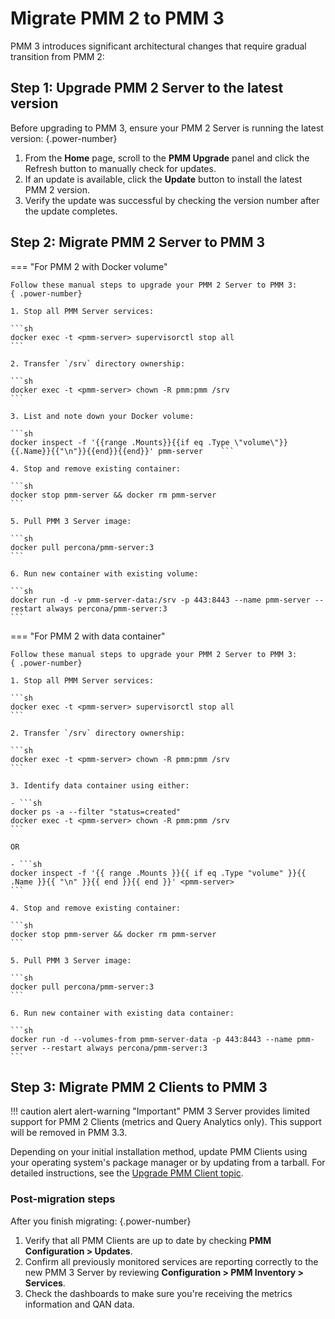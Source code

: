# Migrate PMM 2 to PMM 3

PMM 3 introduces significant architectural changes that require gradual transition from PMM 2:

## Step 1: Upgrade PMM 2 Server to the latest version

Before upgrading to PMM 3, ensure your PMM 2 Server is running the latest version:
{.power-number}

1. From the **Home** page, scroll to the **PMM Upgrade** panel and click the Refresh button to manually check for updates.
2. If an update is available, click the **Update** button to install the latest PMM 2 version.
3. Verify the update was successful by checking the version number after the update completes.

## Step 2: Migrate PMM 2 Server to PMM 3

=== "For PMM 2 with Docker volume"

    Follow these manual steps to upgrade your PMM 2 Server to PMM 3:
    { .power-number}

    1. Stop all PMM Server services:

    ```sh
    docker exec -t <pmm-server> supervisorctl stop all
    ```

    2. Transfer `/srv` directory ownership:

    ```sh
    docker exec -t <pmm-server> chown -R pmm:pmm /srv
    ```

    3. List and note down your Docker volume:
   
    ```sh
    docker inspect -f '{{range .Mounts}}{{if eq .Type \"volume\"}}{{.Name}}{{"\n"}}{{end}}{{end}}' pmm-server    ```

    4. Stop and remove existing container:

    ```sh
    docker stop pmm-server && docker rm pmm-server
    ```

    5. Pull PMM 3 Server image:

    ```sh
    docker pull percona/pmm-server:3
    ```

    6. Run new container with existing volume:
   
    ```sh
    docker run -d -v pmm-server-data:/srv -p 443:8443 --name pmm-server --restart always percona/pmm-server:3
    ```

=== "For PMM 2 with data container"

    Follow these manual steps to upgrade your PMM 2 Server to PMM 3:
    { .power-number}

    1. Stop all PMM Server services:

    ```sh
    docker exec -t <pmm-server> supervisorctl stop all
    ```

    2. Transfer `/srv` directory ownership:

    ```sh
    docker exec -t <pmm-server> chown -R pmm:pmm /srv
    ```

    3. Identify data container using either:
   
    - ```sh
    docker ps -a --filter "status=created"
    docker exec -t <pmm-server> chown -R pmm:pmm /srv
    ```
    
    OR

    - ```sh
    docker inspect -f '{{ range .Mounts }}{{ if eq .Type "volume" }}{{ .Name }}{{ "\n" }}{{ end }}{{ end }}' <pmm-server>
    ``` 
    
    4. Stop and remove existing container:

    ```sh
    docker stop pmm-server && docker rm pmm-server
    ```

    5. Pull PMM 3 Server image:
   
    ```sh
    docker pull percona/pmm-server:3
    ``` 

    6. Run new container with existing data container:

    ```sh
    docker run -d --volumes-from pmm-server-data -p 443:8443 --name pmm-server --restart always percona/pmm-server:3
    ``` 

## Step 3: Migrate PMM 2 Clients to PMM 3

!!! caution alert alert-warning "Important"
    PMM 3 Server provides limited support for PMM 2 Clients (metrics and Query Analytics only). This support will be removed in PMM 3.3.

Depending on your initial installation method, update PMM Clients using your operating system's package manager or by updating from a tarball.
For detailed instructions, see the [Upgrade PMM Client topic](../pmm-upgrade/upgrade_client.md).

### Post-migration steps

After you finish migrating:
{.power-number}

1. Verify that all PMM Clients are up to date by checking **PMM Configuration > Updates**.
2. Confirm all previously monitored services are reporting correctly to the new PMM 3 Server by reviewing **Configuration > PMM Inventory > Services**.
3. Check the dashboards to make sure you're receiving the metrics information and QAN data.
